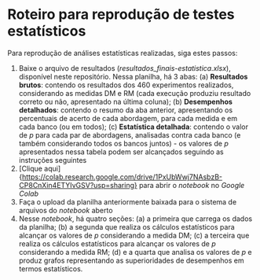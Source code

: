 # Roteiro para reprodução de testes estatísticos

Para reprodução de análises estatísticas realizadas, siga estes passos:

1) Baixe o arquivo de resultados (*resultados_finais-estatistica.xlsx*), disponível neste repositório. Nessa planilha, há 3 abas: (a) **Resultados brutos**: contendo os resultados dos 460 experimentos realizados, considerando as medidas DM e RM (cada execução produziu resultado correto ou não, apresentado na última coluna); (b) **Desempenhos detalhados**: contendo o resumo da aba anterior, apresentando os percentuais de acerto de cada abordagem, para cada medida e em cada banco (ou em todos); (c) **Estatística detalhada**: contendo o valor de *p* para cada par de abordagens, analisadas contra cada banco (e também considerando todos os bancos juntos) - os valores de *p* apresentados nessa tabela podem ser alcançados seguindo as instruções seguintes
2) [Clique aqui]{https://colab.research.google.com/drive/1PxUbWwj7NAsbzB-CP8CnXin4ETYIvGSV?usp=sharing} para abrir o *notebook* no *Google Colab*
3) Faça o upload da planilha anteriormente baixada para o sistema de arquivos do *notebook* aberto
4) Nesse *notebook*, há quatro seções: (a) a primeira que carrega os dados da planilha; (b) a segunda que realiza os cálculos estatísticos para alcançar os valores de *p* considerando a medida DM; (c) a terceira que realiza os cálculos estatísticos para alcançar os valores de *p* considerando a medida RM; (d) e a quarta que analisa os valores de *p* e produz grafos representando as superioridades de desempenhos em termos estatísticos.
